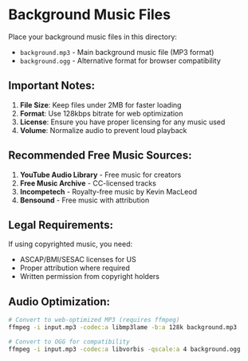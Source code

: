 # Background Music Files

Place your background music files in this directory:

- `background.mp3` - Main background music file (MP3 format)
- `background.ogg` - Alternative format for browser compatibility

## Important Notes:

1. **File Size**: Keep files under 2MB for faster loading
2. **Format**: Use 128kbps bitrate for web optimization
3. **License**: Ensure you have proper licensing for any music used
4. **Volume**: Normalize audio to prevent loud playback

## Recommended Free Music Sources:

1. **YouTube Audio Library** - Free music for creators
2. **Free Music Archive** - CC-licensed tracks
3. **Incompetech** - Royalty-free music by Kevin MacLeod
4. **Bensound** - Free music with attribution

## Legal Requirements:

If using copyrighted music, you need:
- ASCAP/BMI/SESAC licenses for US
- Proper attribution where required
- Written permission from copyright holders

## Audio Optimization:

```bash
# Convert to web-optimized MP3 (requires ffmpeg)
ffmpeg -i input.mp3 -codec:a libmp3lame -b:a 128k background.mp3

# Convert to OGG for compatibility
ffmpeg -i input.mp3 -codec:a libvorbis -qscale:a 4 background.ogg
```